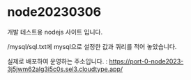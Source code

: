 # node20230306

개발 테스트용 nodejs 사이트 입니다.

/mysql/sql.txt에 mysql으로 설정한 값과 쿼리를 적어 놓았습니다.

실제로 배포하여 운영하는 주소입니다.
:
https://port-0-node2023-3j5jwm62alg3i5c0s.sel3.cloudtype.app/
